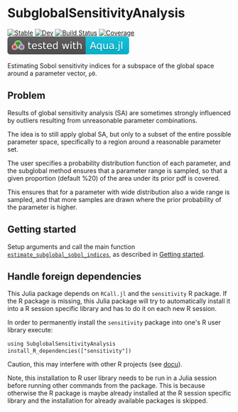 # SubglobalSensitivityAnalysis

[![Stable](https://img.shields.io/badge/docs-stable-blue.svg)](https://bgctw.github.io/SubglobalSensitivityAnalysis.jl/stable/)
[![Dev](https://img.shields.io/badge/docs-dev-blue.svg)](https://bgctw.github.io/SubglobalSensitivityAnalysis.jl/dev/)
[![Build Status](https://github.com/bgctw/SubglobalSensitivityAnalysis.jl/actions/workflows/CI.yml/badge.svg?branch=main)](https://github.com/bgctw/SubglobalSensitivityAnalysis.jl/actions/workflows/CI.yml?query=branch%3Amain)
[![Coverage](https://codecov.io/gh/bgctw/SubglobalSensitivityAnalysis.jl/branch/main/graph/badge.svg)](https://codecov.io/gh/bgctw/SubglobalSensitivityAnalysis.jl)
[![Aqua](https://raw.githubusercontent.com/JuliaTesting/Aqua.jl/master/badge.svg)](https://github.com/JuliaTesting/Aqua.jl)

Estimating Sobol sensitivity indices for a subspace of the global space 
around a parameter vector, `p0`.

## Problem
Results of global sensitivity analysis (SA) are sometimes strongly influenced
by outliers resulting from unreasonable parameter combinations.

The idea is to still apply global SA, but only to a subset of the entire
possible parameter space, specifically to a region around a reasonable parameter set.

The user specifies a probability distribution function of each parameter,
and the subglobal method ensures that a parameter range is sampled, so that
a given proportion (default %20) of the area under its prior pdf is covered.

This ensures that for a parameter with wide distribution also a wide
range is sampled, and that more samples are drawn where the prior probability
of the parameter is higher.

## Getting started 
Setup arguments and call the main function 
[`estimate_subglobal_sobol_indices`](https://bgctw.github.io/SubglobalSensitivityAnalysis.jl/dev/estimate_subglobal/#SubglobalSensitivityAnalysis.estimate_subglobal_sobol_indices),
as described in 
[Getting started](https://bgctw.github.io/SubglobalSensitivityAnalysis.jl/dev/getting_started).

## Handle foreign dependencies
This Julia package depends on `RCall.jl` and the `sensitivity` R package.
If the R package is missing, this Julia package will try to automatically install it
into a R session specific library and has to do it on each new R session.

In order to permanently install the `sensitivity` package into one's R user library 
execute:
```
using SubglobalSensitivityAnalysis
install_R_dependencies(["sensitivity"])
```

Caution, this may interfere with other R projects (see [docu](https://bgctw.github.io/SubglobalSensitivityAnalysis.jl/dev/install_R_dependencies/#SubglobalSensitivityAnalysis.install_R_dependencies)).

Note, this installation to R user library needs to be run in a Julia session
before running other commands
from the package. This is because otherwise the R package is maybe already installed 
at the R session specific library and the installation for already available packages
is skipped.
